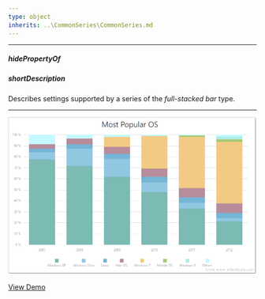 ```yaml
---
type: object
inherits: ..\CommonSeries\CommonSeries.md
---
```

---
##### hidePropertyOf

##### shortDescription
Describes settings supported by a series of the *full-stacked bar* type.

---
![DevExtreme HTML5 Charts FullStackedBarSeriesType](/images/ChartJS/FullStackedBar.png)

<a href="http://js.devexpress.com/Demos/WidgetsGallery/#demo/chartschartsbarseriesfullstacked/" class="button orange small fix-width-155" style="margin-right: 20px;" target="_blank">View Demo</a>